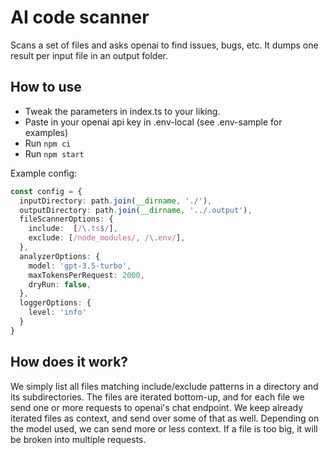 # AI code scanner

Scans a set of files and asks openai to find issues, bugs, etc.
It dumps one result per input file in an output folder.

## How to use

- Tweak the parameters in index.ts to your liking.
- Paste in your openai api key in .env-local (see .env-sample for examples)
- Run `npm ci`
- Run `npm start`

Example config:

````ts
const config = {
  inputDirectory: path.join(__dirname, './'),
  outputDirectory: path.join(__dirname, '../.output'),
  fileScannerOptions: {
    include:  [/\.ts$/],
    exclude: [/node_modules/, /\.env/],
  },
  analyzerOptions: {
    model: 'gpt-3.5-turbo',
    maxTokensPerRequest: 2000,
    dryRun: false,
  },
  loggerOptions: {
    level: 'info'
  }
}
````

## How does it work?

We simply list all files matching include/exclude patterns in a directory and its subdirectories.
The files are iterated bottom-up, and for each file we send one or more requests to openai's chat endpoint.
We keep already iterated files as context, and send over some of that as well.
Depending on the model used, we can send more or less context. If a file is too big, it will be broken into multiple requests.